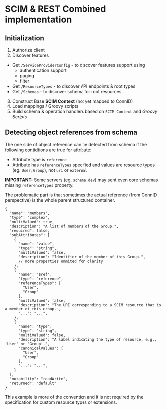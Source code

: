 
# SCIM & REST Combined implementation

## Initialization

1. Authorize client
2. Discover features
  - Get `/ServiceProviderConfig` - to discover features support using
    - authentication support
    - paging
    - filter
  - Get `/ResourceTypes` - to discover API endpoints & root types
  - Get `/Schemas` - to discover schema for root resources
3. Construct Base **SCIM Context** (not yet mapped to ConnID)
4. Load mappings / Groovy scripts
5. Build schema & operation handlers based on `SCIM Context` and *Groovy Scripts*

## Detecting object references from schema

The one side of object reference can be detected from schema if the following contidtions are true for attribute:

 - Attribute type is `reference`
 - Attribute has `referenceTypes` specified and values are resource types (eg. `User`, `Group`), not `uri` or `external`

**IMPORTANT:** Some servers (eg. `schema.dev`) may sent even core schemas missing `referenceTypes` property.


The problematic part is that sometimes the actual reference (from ConnID perspective) is the whole parent structured container.

```json5
{
  "name": "members",
  "type": "complex",
  "multiValued": true,
  "description": "A list of members of the Group.",
  "required": false,
  "subAttributes": [
    {
      "name": "value",
      "type": "string",
      "multiValued": false,
      "description": "Identifier of the member of this Group.",
      // more properties ommited for clarity
    },
    {
      "name": "$ref",
      "type": "reference",
      "referenceTypes": [
        "User",
        "Group"
      ],
      "multiValued": false,
      "description": "The URI corresponding to a SCIM resource that is a member of this Group.",
      "...": "...",
    },
    {
      "name": "type",
      "type": "string",
      "multiValued": false,
      "description": "A label indicating the type of resource, e.g., 'User' or 'Group'.",
      "canonicalValues": [
        "User",
        "Group"
      ],
      "...": "...",
    }
  ],
  "mutability": "readWrite",
  "returned": "default"
}
```

This example is more of the convention and it is not required by the specification for custom resource types or extensions.